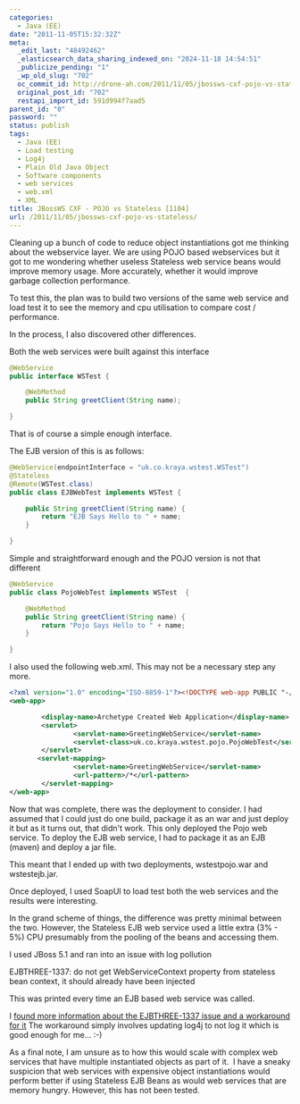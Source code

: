 ```yaml
---
categories:
  - Java (EE)
date: "2011-11-05T15:32:32Z"
meta:
  _edit_last: "48492462"
  _elasticsearch_data_sharing_indexed_on: "2024-11-18 14:54:51"
  _publicize_pending: "1"
  _wp_old_slug: "702"
  oc_commit_id: http://drone-ah.com/2011/11/05/jbossws-cxf-pojo-vs-stateless/1320507155
  original_post_id: "702"
  restapi_import_id: 591d994f7aad5
parent_id: "0"
password: ""
status: publish
tags:
  - Java (EE)
  - Load testing
  - Log4j
  - Plain Old Java Object
  - Software components
  - web services
  - web.xml
  - XML
title: JBossWS CXF - POJO vs Stateless [1104]
url: /2011/11/05/jbossws-cxf-pojo-vs-stateless/
---
```


Cleaning up a bunch of code to reduce object instantiations got me thinking
about the webservice layer. We are using POJO based webservices but it got to me
wondering whether useless Stateless web service beans would improve memory
usage. More accurately, whether it would improve garbage collection performance.

To test this, the plan was to build two versions of the same web service and
load test it to see the memory and cpu utilisation to compare cost /
performance.

In the process, I also discovered other differences.

<!--more-->

Both the web services were built against this interface

```java
@WebService
public interface WSTest {

    @WebMethod
    public String greetClient(String name);

}
```

That is of course a simple enough interface.

The EJB version of this is as follows:

```java
@WebService(endpointInterface = "uk.co.kraya.wstest.WSTest")
@Stateless
@Remote(WSTest.class)
public class EJBWebTest implements WSTest {

    public String greetClient(String name) {
        return "EJB Says Hello to " + name;
    }

}
```

Simple and straightforward enough and the POJO version is not that different

```java
@WebService
public class PojoWebTest implements WSTest  {

    @WebMethod
    public String greetClient(String name) {
        return "Pojo Says Hello to " + name;
    }

}
```

I also used the following web.xml. This may not be a necessary step any more.

```xml
<?xml version="1.0" encoding="ISO-8859-1"?><!DOCTYPE web-app PUBLIC "-//Sun Microsystems, Inc.//DTD Web Application 2.2//EN" "http://java.sun.com/j2ee/dtds/web-app_2_2.dtd">
<web-app>

        <display-name>Archetype Created Web Application</display-name>
        <servlet>
                <servlet-name>GreetingWebService</servlet-name>
                <servlet-class>uk.co.kraya.wstest.pojo.PojoWebTest</servlet-class>
        </servlet>
       <servlet-mapping>
                <servlet-name>GreetingWebService</servlet-name>
                <url-pattern>/*</url-pattern>
        </servlet-mapping>
</web-app>
```

Now that was complete, there was the deployment to consider. I had assumed that
I could just do one build, package it as an war and just deploy it but as it
turns out, that didn't work. This only deployed the Pojo web service. To deploy
the EJB web service, I had to package it as an EJB (maven) and deploy a jar
file.

This meant that I ended up with two deployments, wstestpojo.war and
wstestejb.jar.

Once deployed, I used SoapUI to load test both the web services and the results
were interesting.

In the grand scheme of things, the difference was pretty minimal between the
two. However, the Stateless EJB web service used a little extra (3% - 5%) CPU
presumably from the pooling of the beans and accessing them.

I used JBoss 5.1 and ran into an issue with log pollution

EJBTHREE-1337: do not get WebServiceContext property from stateless bean
context, it should already have been injected

This was printed every time an EJB based web service was called.

I
[found more information about the EJBTHREE-1337 issue and a workaround for it](http://idevone.wordpress.com/2009/09/14/howto-suppress-ejbthree-1337-warning/ "HOWTO: Suppress EJBTHREE-1337 warning")
The workaround simply involves updating log4j to not log it which is good enough
for me... :-)

As a final note, I am unsure as to how this would scale with complex web
services that have multiple instantiated objects as part of it.  I have a sneaky
suspicion that web services with expensive object instantiations would perform
better if using Stateless EJB Beans as would web services that are memory
hungry. However, this has not been tested.
